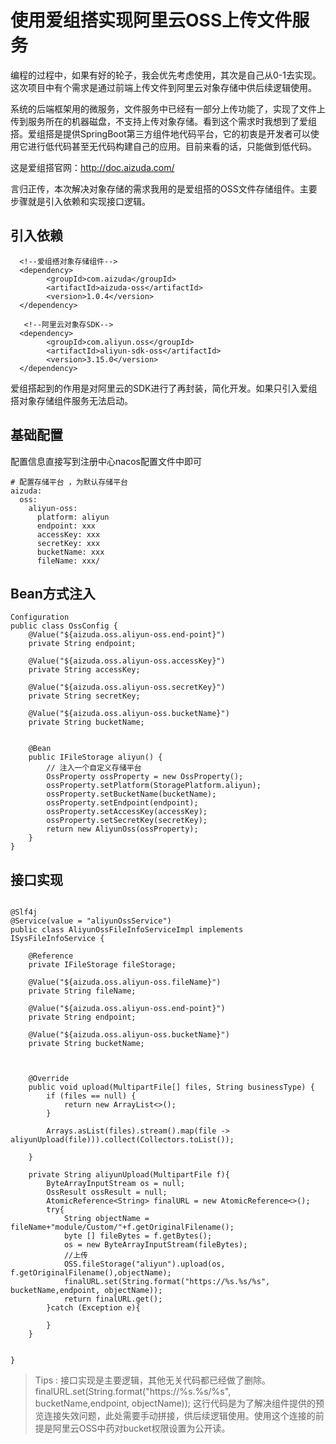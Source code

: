 # 使用爱组搭实现阿里云OSS上传文件服务


<!--more-->

编程的过程中，如果有好的轮子，我会优先考虑使用，其次是自己从0-1去实现。这次项目中有个需求是通过前端上传文件到阿里云对象存储中供后续逻辑使用。

系统的后端框架用的微服务，文件服务中已经有一部分上传功能了，实现了文件上传到服务所在的机器磁盘，不支持上传对象存储。看到这个需求时我想到了爱组搭。爱组搭是提供SpringBoot第三方组件地代码平台，它的初衷是开发者可以使用它进行低代码甚至无代码构建自己的应用。目前来看的话，只能做到低代码。


这是爱组搭官网：<http://doc.aizuda.com/>


言归正传，本次解决对象存储的需求我用的是爱组搭的OSS文件存储组件。主要步骤就是引入依赖和实现接口逻辑。

## 引入依赖

```
  <!--爱组搭对象存储组件-->
  <dependency>
        <groupId>com.aizuda</groupId>
        <artifactId>aizuda-oss</artifactId>
        <version>1.0.4</version>
  </dependency>

   <!--阿里云对象存SDK-->
  <dependency>
        <groupId>com.aliyun.oss</groupId>
        <artifactId>aliyun-sdk-oss</artifactId>
        <version>3.15.0</version>
  </dependency>
```

爱组搭起到的作用是对阿里云的SDK进行了再封装，简化开发。如果只引入爱组搭对象存储组件服务无法启动。

## 基础配置

配置信息直接写到注册中心nacos配置文件中即可

```
# 配置存储平台 ，为默认存储平台
aizuda:
  oss:
    aliyun-oss:
      platform: aliyun
      endpoint: xxx
      accessKey: xxx
      secretKey: xxx
      bucketName: xxx
      fileName: xxx/
```

## Bean方式注入

```
Configuration
public class OssConfig {
    @Value("${aizuda.oss.aliyun-oss.end-point}")
    private String endpoint;

    @Value("${aizuda.oss.aliyun-oss.accessKey}")
    private String accessKey;

    @Value("${aizuda.oss.aliyun-oss.secretKey}")
    private String secretKey;

    @Value("${aizuda.oss.aliyun-oss.bucketName}")
    private String bucketName;


    @Bean
    public IFileStorage aliyun() {
        // 注入一个自定义存储平台
        OssProperty ossProperty = new OssProperty();
        ossProperty.setPlatform(StoragePlatform.aliyun);
        ossProperty.setBucketName(bucketName);
        ossProperty.setEndpoint(endpoint);
        ossProperty.setAccessKey(accessKey);
        ossProperty.setSecretKey(secretKey);
        return new AliyunOss(ossProperty);
    }
}
```

## 接口实现

```

@Slf4j
@Service(value = "aliyunOssService")
public class AliyunOssFileInfoServiceImpl implements ISysFileInfoService {

    @Reference
    private IFileStorage fileStorage;

    @Value("${aizuda.oss.aliyun-oss.fileName}")
    private String fileName;

    @Value("${aizuda.oss.aliyun-oss.end-point}")
    private String endpoint;

    @Value("${aizuda.oss.aliyun-oss.bucketName}")
    private String bucketName;



    @Override
    public void upload(MultipartFile[] files, String businessType) {
        if (files == null) {
            return new ArrayList<>();
        }

        Arrays.asList(files).stream().map(file -> aliyunUpload(file))).collect(Collectors.toList());
     
    }

    private String aliyunUpload(MultipartFile f){
        ByteArrayInputStream os = null;
        OssResult ossResult = null;
        AtomicReference<String> finalURL = new AtomicReference<>();
        try{
            String objectName = fileName+"module/Custom/"+f.getOriginalFilename();
            byte [] fileBytes = f.getBytes();
            os = new ByteArrayInputStream(fileBytes);
            //上传
            OSS.fileStorage("aliyun").upload(os, f.getOriginalFilename(),objectName);
            finalURL.set(String.format("https://%s.%s/%s", bucketName,endpoint, objectName));
            return finalURL.get();
        }catch (Exception e){
           
        }
    }


}

```
> Tips : 接口实现是主要逻辑，其他无关代码都已经做了删除。 finalURL.set(String.format("https://%s.%s/%s", bucketName,endpoint, objectName)); 这行代码是为了解决组件提供的预览连接失效问题，此处需要手动拼接，供后续逻辑使用。使用这个连接的前提是阿里云OSS中药对bucket权限设置为公开读。

